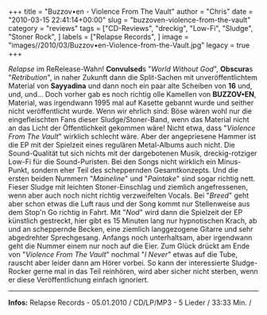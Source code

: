 +++
title = "Buzzov•en - Violence From The Vault"
author = "Chris"
date = "2010-03-15 22:41:14+00:00"
slug = "buzzoven-violence-from-the-vault"
category = "reviews"
tags = ["CD-Reviews", "dreckig", "Low-Fi", "Sludge", "Stoner Rock", ]
labels = ["Relapse Records", ]
image = "images//2010/03/Buzzov•en-Violence-from-the-Vault.jpg"
legacy = true
+++

_Relapse_ im ReRelease-Wahn! **Convulsed**s "_World Without God_", **Obscura**s "_Retribution_", in naher Zukunft dann die Split-Sachen mit unveröffentlichtem Material von **Sayyadina** und dann noch ein paar alte Scheiben von **16** und, und, und... Doch vorher gab es noch richtig olle Kamellen von **BUZZOV•EN**, Material, was irgendwann 1995 mal auf Kasette gebannt wurde und seither nicht veröffentlicht wurde. Wenn wir ehrlich sind: Böse wären wohl nur die eingefleischten Fans dieser Sludge/Stoner-Band, wenn das Material nicht an das Licht der Öffentlichkeit gekommen wäre!
Nicht etwa, dass "_Violence From The Vault_" wirklich schlecht wäre. Aber der angepriesene Hammer ist die EP mit der Spielzeit eines regulären Metal-Albums auch nicht. Die Sound-Qualität tut sich nichts mit der dargebotenen Musik, dreckig-rotziger Low-Fi für die Sound-Puristen. Bei den Songs nicht wirklich ein Minus-Punkt, sondern eher Teil des scheppernden Gesamtkonzepts. Und die ersten beiden Nummern "_Maineline_" und "_Paintake_" sind sogar richtig nett. Fieser Sludge mit leichten Stoner-Einschlag und ziemlich angefressenen, wenn aber auch noch nicht richtig verzweifelten Vocals. Bei "_Breed_" geht aber schon etwas die Luft raus und der Song kommt nur Stellenweise aus dem Stop'n Go richtig in Fahrt. Mit "_Nod_" wird dann die Spielzeit der EP künstlich gestreckt, hier gibt es 15 Minuten lang nur hypnotischen Krach, ab und an scheppernde Becken, eine ziemlich langgezogene Gitarre und sehr abgedrehter Sprechgesang. Anfangs noch unterhaltsam, aber irgendwann geht die Nummer einem nur noch auf die Eier. Zum Glück drückt am Ende von "_Violence From The Vault_" nochmal "_I Never_" etwas auf die Tube, rauscht aber leider dann am Hörer vorbei.
So kann der interessierte Sludge-Rocker gerne mal in das Teil reinhören, wird aber sicher nicht sterben, wenn er diese Veröffentlichung einfach ignoriert.





---
**Infos:**
Relapse Records - 05.01.2010 / 
CD/LP/MP3 - 5 Lieder / 33:33 Min. / 
